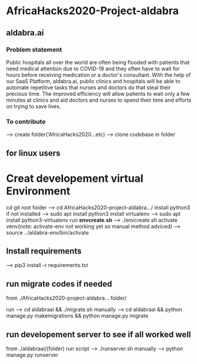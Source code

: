 # AfricaHacks2020-Project-aldabra

## aldabra.ai

### Problem statement 

Public hospitals all over the world are often being flooded with patients that need medical attention due to COVID-19 and they often have to wait for hours before receiving medication or a doctor's consultant. With the help of our SaaS Platform, aldabra.ai, public clinics and hospitals will be able to automate repetitive tasks that nurses and doctors do that steal their precious time. The improved efficiency will allow patients to wait only a few minutes at clinics and aid doctors and nurses to spend their time and efforts on trying to save lives.


### To contribute
 --> create folder('AfricaHacks2020...etc)
 --> clone codebase in folder
 
 ## for linux users
 # Creat developement virtual Environment
   cd git root folder --> cd AfricaHacks2020-project-aldabra.../
   install python3 if not installed --> sudo apt install python3
   install virtualenv --> sudo apt install python3-virtualenv
   run **envcreate.sh** --> ./envcreate.sh
   activate venv(note: activate-env not working yet so manual method adviced) --> source ../aldabra-env/bin/activate
   
 ## Install requirements
   --> pip3 install -r requirements.txt
  
 ## run migrate codes if needed
  from ./AfricaHacks2020-project-aldabra... folder/
  
   run --> cd aldabraai && ./migrate.sh
   manually --> cd aldabraai && python manage.py makemigrations && python manage.py migrate
 
 ## run developement server to see if all worked well
   from ./aldabraai/(folder)
   run script --> ./runserver.sh
   manually --> python manage.py runserver
   
 
    
    
